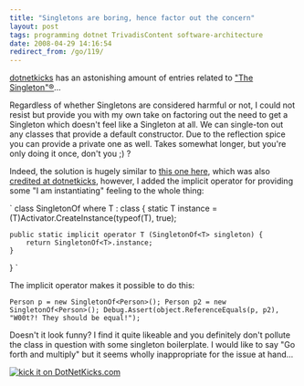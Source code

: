 ```yaml
---
title: "Singletons are boring, hence factor out the concern"
layout: post
tags: programming dotnet TrivadisContent software-architecture
date: 2008-04-29 14:16:54
redirect_from: /go/119/
---
```


[dotnetkicks](http://www.dotnetkicks.com) has an astonishing amount of entries related to ["The Singleton"&reg;](http://www.dotnetkicks.com/search?q=singleton)...

Regardless of whether Singletons are considered harmful or not, I could not resist but provide you with my own take on factoring out the need to get a Singleton which doesn't feel like a Singleton at all. We can single-ton out any classes that provide a default constructor. Due to the reflection spice you can provide a private one as well. Takes somewhat longer, but you're only doing it once, don't you ;) ?

Indeed, the solution is hugely similar to [this one here](http://www.cognitivecoding.com/2008/03/hidden-gem-singleton-factory-in-c.html), which was also [credited at dotnetkicks](http://www.cognitivecoding.com/2008/03/hidden-gem-singleton-factory-in-c.html), however, I added the implicit operator for providing some "I am instantiating" feeling to the whole thing:

`
class SingletonOf<T> where T : class
{
    static T instance = (T)Activator.CreateInstance(typeof(T), true);

    public static implicit operator T (SingletonOf<T> singleton) {
        return SingletonOf<T>.instance;
    }
}
`

The implicit operator makes it possible to do this:

`
Person p = new SingletonOf<Person>();
Person p2 = new SingletonOf<Person>();
Debug.Assert(object.ReferenceEquals(p, p2), "W00t?! They should be equal!");
`

Doesn't it look funny? I find it quite likeable and you definitely don't pollute the class in question with some singleton boilerplate. I would like to say "Go forth and multiply" but it seems wholly inappropriate for the issue at hand...

[![kick it on DotNetKicks.com](http://www.dotnetkicks.com/Services/Images/KickItImageGenerator.ashx?url=http%3a%2f%2frealfiction.net%2f%3fq%3dnode%2f153&bgcolor=0000CC)](http://www.dotnetkicks.com/kick/?url=http%3a%2f%2frealfiction.net%2f%3fq%3dnode%2f153)